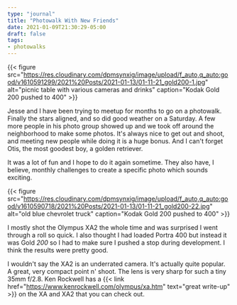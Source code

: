 ```yaml
---
type: "journal"
title: "Photowalk With New Friends"
date: 2021-01-09T21:30:29-05:00
draft: false
tags:
- photowalks
---
```


{{< figure src="https://res.cloudinary.com/dpmsynxig/image/upload/f_auto,q_auto:good/v1610591299/2021%20Posts/2021-01-13/01-11-21_gold200-1.jpg" alt="picnic table with various cameras and drinks" caption="Kodak Gold 200 pushed to 400" >}}

Jesse and I have been trying to meetup for months to go on a photowalk. Finally the stars aligned, and so did good weather on a Saturday. A few more people in his photo group showed up and we took off around the neighborhood to make some photos. It's always nice to get out and shoot, and meeting new people while doing it is a huge bonus. And I can't forget Otis, the most goodest boy, a golden retriever.

It was a lot of fun and I hope to do it again sometime. They also have, I believe, monthly challenges to create a specific photo which sounds exciting.

{{< figure src="https://res.cloudinary.com/dpmsynxig/image/upload/f_auto,q_auto:good/v1610590718/2021%20Posts/2021-01-13/01-11-21_gold200-22.jpg" alt="old blue chevrolet truck" caption="Kodak Gold 200 pushed to 400" >}}

I mostly shot the Olympus XA2 the whole time and was surprised I went through a roll so quick. I also thought I had loaded Portra 400 but instead it was Gold _200_ so I had to make sure I pushed a stop during development. I think the results were pretty good.

I wouldn't say the XA2 is an underrated camera. It's actually quite popular. A great, very compact point n' shoot. The lens is very sharp for such a tiny 35mm f/2.8. Ken Rockwell has a {{< link href="https://www.kenrockwell.com/olympus/xa.htm" text="great write-up" >}} on the XA and XA2 that you can check out.
